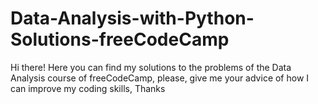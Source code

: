 # Data-Analysis-with-Python-Solutions-freeCodeCamp
Hi there! Here you can find my solutions to the problems of the Data Analysis course of freeCodeCamp, please, give me your advice of how I can improve my coding skills, Thanks
